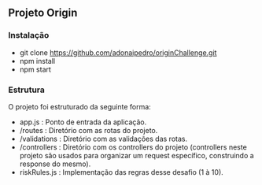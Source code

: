 ## Projeto Origin

### Instalação
- git clone https://github.com/adonaipedro/originChallenge.git
- npm install
- npm start

### Estrutura
O projeto foi estruturado da seguinte forma:
- app.js : Ponto de entrada da aplicação.
- /routes : Diretório com as rotas do projeto.
- /validations : Diretório com as validações das rotas.
- /controllers : Diretório com os controllers do projeto (controllers neste projeto são usados para organizar um request específico, construindo a response do mesmo).
- riskRules.js : Implementação das regras desse desafio (1 à 10).